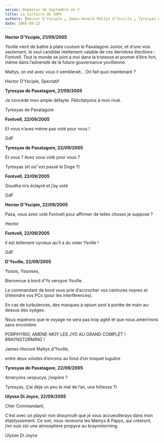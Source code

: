 ```yaml
---
series: Dogéales de Septembre an V
title: La victoire de JHMY
authors: [Hector D’Ysciple , James-Honoré Maltys d’Ysville , Tyresyas de Paxatagore]
date: 2005-09-22
---
```


**Hector D’Ysciple, 21/09/2005**

Ysville vient de battre à plate couture le Paxatagore Junior, et d’une voix seulement, le seul candidat réellement valable de ces dernières élections : Fontvell. Tout le monde se joint à moi dans la tristesse et promet d’être fort, même dans l’adversité de la future gouvernance ysvillienne.

Maltys, on est avec vous il semblerait... On fait quoi maintenant ?

Hector D’Ysciple, Spectatif

**Tyresyas de Paxatagore, 21/09/2005**

Je concède mon ample défayte. Félicitatyons à mon rival.

Tyresyas de Paxatagore

**Fontvell, 22/09/2005** 

Et vous n’avez même pas voté pour vous !

GdF

**Tyresyas de Paxatagore, 22/09/2005** 

Et vous ? Avez vous voté pour vous ?

Tyresyas (et où¹ est passé le Doge ?)

**Fontvell, 22/09/2005**

Goudha m’a éclayré et j’ay voté

GdF

**Hector D’Ysciple, 22/09/2005**

Paxa, vous avez voté Fontvell pour affirmer de telles choses je suppose ?

Hector

**Fontvell, 22/09/2005**

Il est tellement vycieux qu’il a du voter Ysville !

GdF

**D’Ysville, 22/09/2005**

Yssois, Yssoises,

Bienvenue à bord d’Ys versyon Ysville.

Le commandant de bord vous prie d’accrocher vos ceintures noyres et d’éteindre vos PCs (pour les interférences).

En cas de turbulences, des masques à opium sont à portée de main au-dessus des syèges.

Nous espérons que le voyage ne sera pas trop agité et que nous amerrirons sans encombre.

PORPHYRIO, AMENE-MOY LES JYD AU GRAND COMPLET ! BRAYNSTORMING !

James-Honoré Maltys d’Ysville,

entre deux volutes d’encens au fond d’un troquet lugubre

**Tyresyas de Paxatagore, 22/09/2005**

Ameryons vespucys, j’espère ?

Tyresyas, (j’ai déjà un peu le mal de l’air, une hôtesse ?)

**Ulysse Di Joyce, 22/09/2005**

Cher Commandant,

C’est avec un playsir non dissymulé que je vous accueuillerays dans mon établyssement. Ce soir, nous recevons les Mamys & Papys, qui créeront, j’en suis sûr une atmosphère propyce au braynstorming.

Ulysse Di Joyce

